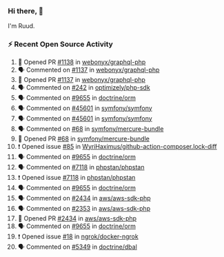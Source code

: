 ### Hi there, 👋

I'm Ruud.
 
### :zap: Recent Open Source Activity

<!--START_SECTION:activity-->
1. 💪 Opened PR [#1138](https://github.com/webonyx/graphql-php/pull/1138) in [webonyx/graphql-php](https://github.com/webonyx/graphql-php)
2. 🗣 Commented on [#1137](https://github.com/webonyx/graphql-php/issues/1137) in [webonyx/graphql-php](https://github.com/webonyx/graphql-php)
3. 💪 Opened PR [#1137](https://github.com/webonyx/graphql-php/pull/1137) in [webonyx/graphql-php](https://github.com/webonyx/graphql-php)
4. 🗣 Commented on [#242](https://github.com/optimizely/php-sdk/issues/242) in [optimizely/php-sdk](https://github.com/optimizely/php-sdk)
5. 🗣 Commented on [#9655](https://github.com/doctrine/orm/issues/9655) in [doctrine/orm](https://github.com/doctrine/orm)
6. 🗣 Commented on [#45601](https://github.com/symfony/symfony/issues/45601) in [symfony/symfony](https://github.com/symfony/symfony)
7. 🗣 Commented on [#45601](https://github.com/symfony/symfony/issues/45601) in [symfony/symfony](https://github.com/symfony/symfony)
8. 🗣 Commented on [#68](https://github.com/symfony/mercure-bundle/issues/68) in [symfony/mercure-bundle](https://github.com/symfony/mercure-bundle)
9. 💪 Opened PR [#68](https://github.com/symfony/mercure-bundle/pull/68) in [symfony/mercure-bundle](https://github.com/symfony/mercure-bundle)
10. ❗️ Opened issue [#85](https://github.com/WyriHaximus/github-action-composer.lock-diff/issues/85) in [WyriHaximus/github-action-composer.lock-diff](https://github.com/WyriHaximus/github-action-composer.lock-diff)
11. 🗣 Commented on [#9655](https://github.com/doctrine/orm/issues/9655) in [doctrine/orm](https://github.com/doctrine/orm)
12. 🗣 Commented on [#7118](https://github.com/phpstan/phpstan/issues/7118) in [phpstan/phpstan](https://github.com/phpstan/phpstan)
13. ❗️ Opened issue [#7118](https://github.com/phpstan/phpstan/issues/7118) in [phpstan/phpstan](https://github.com/phpstan/phpstan)
14. 🗣 Commented on [#9655](https://github.com/doctrine/orm/issues/9655) in [doctrine/orm](https://github.com/doctrine/orm)
15. 🗣 Commented on [#2434](https://github.com/aws/aws-sdk-php/issues/2434) in [aws/aws-sdk-php](https://github.com/aws/aws-sdk-php)
16. 🗣 Commented on [#2353](https://github.com/aws/aws-sdk-php/issues/2353) in [aws/aws-sdk-php](https://github.com/aws/aws-sdk-php)
17. 💪 Opened PR [#2434](https://github.com/aws/aws-sdk-php/pull/2434) in [aws/aws-sdk-php](https://github.com/aws/aws-sdk-php)
18. 🗣 Commented on [#9655](https://github.com/doctrine/orm/issues/9655) in [doctrine/orm](https://github.com/doctrine/orm)
19. ❗️ Opened issue [#18](https://github.com/ngrok/docker-ngrok/issues/18) in [ngrok/docker-ngrok](https://github.com/ngrok/docker-ngrok)
20. 🗣 Commented on [#5349](https://github.com/doctrine/dbal/issues/5349) in [doctrine/dbal](https://github.com/doctrine/dbal)
<!--END_SECTION:activity-->
